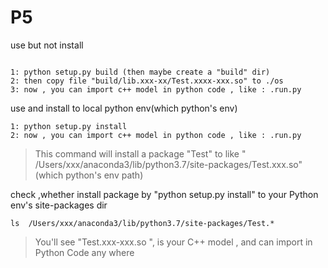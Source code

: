 # P5
use but not install
```shell

1: python setup.py build (then maybe create a "build" dir)
2: then copy file "build/lib.xxx-xx/Test.xxxx-xxx.so" to ./os
3: now , you can import c++ model in python code , like : .run.py

```

use and install to local python env(which python's env)
```
1: python setup.py install 
2: now , you can import c++ model in python code , like : .run.py
```
> This command will install a package "Test" 
>to like " /Users/xxx/anaconda3/lib/python3.7/site-packages/Test.xxx.so"(which python's env path)
>

check ,whether install package by "python setup.py install" to your Python env's site-packages dir
```shell script
ls  /Users/xxx/anaconda3/lib/python3.7/site-packages/Test.*   
```                  
> You'll see "Test.xxx-xxx.so ", is your C++ model , and can import in Python Code any where
